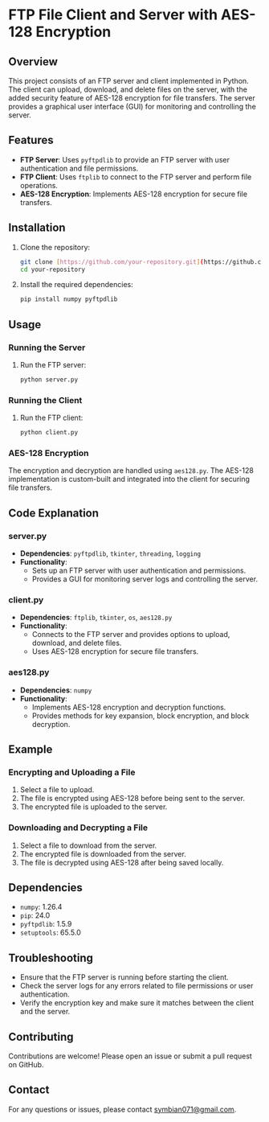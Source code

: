 # FTP File Client and Server with AES-128 Encryption

## Overview
This project consists of an FTP server and client implemented in Python. The client can upload, download, and delete files on the server, with the added security feature of AES-128 encryption for file transfers. The server provides a graphical user interface (GUI) for monitoring and controlling the server.

## Features
- **FTP Server**: Uses `pyftpdlib` to provide an FTP server with user authentication and file permissions.
- **FTP Client**: Uses `ftplib` to connect to the FTP server and perform file operations.
- **AES-128 Encryption**: Implements AES-128 encryption for secure file transfers.

## Installation

1. Clone the repository:
   ```sh
   git clone [https://github.com/your-repository.git](https://github.com/putrisr22/Encrypted-Tunnel)
   cd your-repository
   ```

2. Install the required dependencies:
   ```sh
   pip install numpy pyftpdlib
   ```

## Usage

### Running the Server

1. Run the FTP server:
   ```sh
   python server.py
   ```

### Running the Client

1. Run the FTP client:
   ```sh
   python client.py
   ```

### AES-128 Encryption

The encryption and decryption are handled using `aes128.py`. The AES-128 implementation is custom-built and integrated into the client for securing file transfers.

## Code Explanation

### server.py

- **Dependencies**: `pyftpdlib`, `tkinter`, `threading`, `logging`
- **Functionality**:
  - Sets up an FTP server with user authentication and permissions.
  - Provides a GUI for monitoring server logs and controlling the server.

### client.py

- **Dependencies**: `ftplib`, `tkinter`, `os`, `aes128.py`
- **Functionality**:
  - Connects to the FTP server and provides options to upload, download, and delete files.
  - Uses AES-128 encryption for secure file transfers.

### aes128.py

- **Dependencies**: `numpy`
- **Functionality**:
  - Implements AES-128 encryption and decryption functions.
  - Provides methods for key expansion, block encryption, and block decryption.

## Example

### Encrypting and Uploading a File

1. Select a file to upload.
2. The file is encrypted using AES-128 before being sent to the server.
3. The encrypted file is uploaded to the server.

### Downloading and Decrypting a File

1. Select a file to download from the server.
2. The encrypted file is downloaded from the server.
3. The file is decrypted using AES-128 after being saved locally.

## Dependencies

- `numpy`: 1.26.4
- `pip`: 24.0
- `pyftpdlib`: 1.5.9
- `setuptools`: 65.5.0

## Troubleshooting

- Ensure that the FTP server is running before starting the client.
- Check the server logs for any errors related to file permissions or user authentication.
- Verify the encryption key and make sure it matches between the client and the server.

## Contributing

Contributions are welcome! Please open an issue or submit a pull request on GitHub.

## Contact

For any questions or issues, please contact [symbian071@gmail.com](mailto:symbian071@gmail.com).
